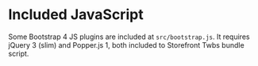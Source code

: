 # Included JavaScript

Some Bootstrap 4 JS plugins are included at `src/bootstrap.js`. It requires jQuery 3 (slim) and Popper.js 1, both included to Storefront Twbs bundle script.